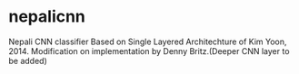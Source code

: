 # nepalicnn
Nepali CNN classifier Based on Single Layered Architechture of Kim Yoon, 2014. Modification on implementation by Denny Britz.(Deeper CNN layer to be added)
